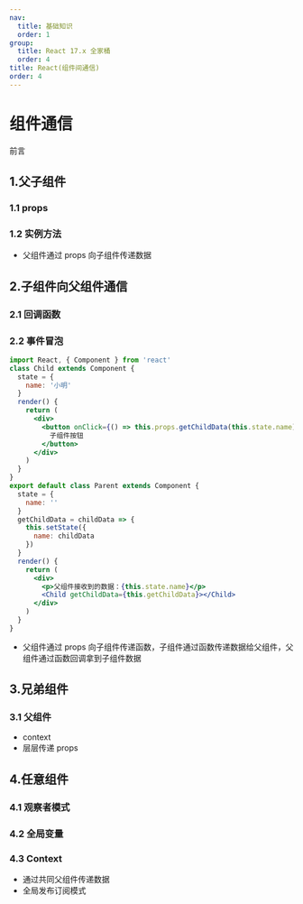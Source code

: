 ```yaml
---
nav:
  title: 基础知识
  order: 1
group:
  title: React 17.x 全家桶
  order: 4
title: React(组件间通信)
order: 4
---
```


# 组件通信

<Alert type="info"> 前言

</Alert>

## 1.父子组件

### 1.1 props

### 1.2 实例方法

- 父组件通过 props 向子组件传递数据

## 2.子组件向父组件通信

### 2.1 回调函数

### 2.2 事件冒泡

```jsx
import React, { Component } from 'react'
class Child extends Component {
  state = {
    name: '小明'
  }
  render() {
    return (
      <div>
        <button onClick={() => this.props.getChildData(this.state.name)}>
          子组件按钮
        </button>
      </div>
    )
  }
}
export default class Parent extends Component {
  state = {
    name: ''
  }
  getChildData = childData => {
    this.setState({
      name: childData
    })
  }
  render() {
    return (
      <div>
        <p>父组件接收到的数据：{this.state.name}</p>
        <Child getChildData={this.getChildData}></Child>
      </div>
    )
  }
}
```

- 父组件通过 props 向子组件传递函数，子组件通过函数传递数据给父组件，父组件通过函数回调拿到子组件数据

## 3.兄弟组件

### 3.1 父组件

- context
- 层层传递 props

## 4.任意组件

### 4.1 观察者模式

### 4.2 全局变量

### 4.3 Context

- 通过共同父组件传递数据
- 全局发布订阅模式

